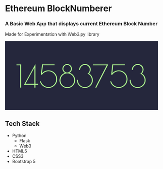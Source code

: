 # Ethereum BlockNumberer

### A Basic Web App that displays current Ethereum Block Number

Made for Experimentation with Web3.py library

![screenshot](screenshot.jpg)

## Tech Stack
- Python
  - Flask
  - Web3
- HTML5
- CSS3
- Bootstrap 5
